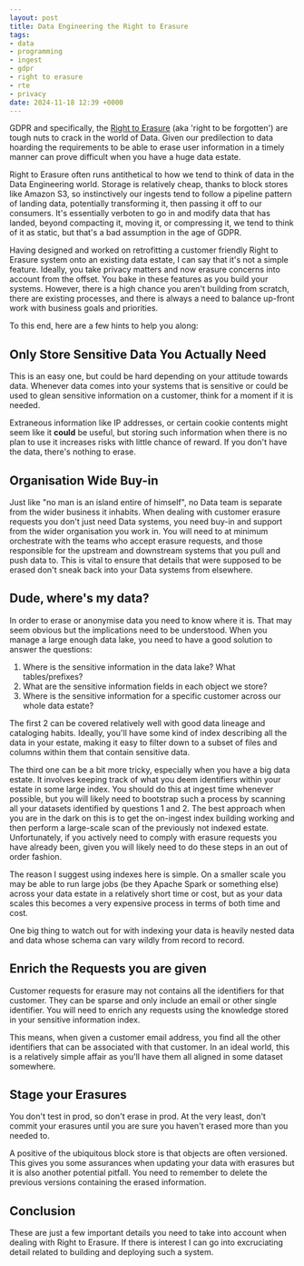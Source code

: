```yaml
---
layout: post
title: Data Engineering the Right to Erasure
tags:
- data
- programming
- ingest
- gdpr
- right to erasure
- rte
- privacy
date: 2024-11-18 12:39 +0000
---
```

GDPR and specifically, the [Right to
Erasure](https://gdpr-info.eu/art-17-gdpr/) (aka 'right to be forgotten') are
tough nuts to crack in the world of Data. Given our predilection to data
hoarding the requirements to be able to erase user information in a timely
manner can prove difficult when you have a huge data estate.

Right to Erasure often runs antithetical to how we tend to think of data in the
Data Engineering world. Storage is relatively cheap, thanks to block
stores like Amazon S3, so instinctively our ingests tend to follow a pipeline
pattern of landing data, potentially transforming it, then passing it off to
our consumers. It's essentially verboten to go in and modify data that has
landed, beyond compacting it, moving it, or compressing it, we tend to think of
it as static, but that's a bad assumption in the age of GDPR.

Having designed and worked on retrofitting a customer friendly Right to Erasure
system onto an existing data estate, I can say that it's not a simple feature.
Ideally, you take privacy matters and now erasure concerns into account from
the offset. You bake in these features as you build your systems. However, there
is a high chance you aren't building from scratch, there are existing
processes, and there is always a need to balance up-front work with business
goals and priorities.

To this end, here are a few hints to help you along:

## Only Store Sensitive Data You Actually Need

This is an easy one, but could be hard depending on your attitude towards data.
Whenever data comes into your systems that is sensitive or could be used to
glean sensitive information on a customer, think for a moment if it is needed.

Extraneous information like IP addresses, or certain cookie contents might seem
like it __could__ be useful, but storing such information when there is no plan
to use it increases risks with little chance of reward. If you don't have the
data, there's nothing to erase.

## Organisation Wide Buy-in

Just like "no man is an island entire of himself", no Data team is separate
from the wider business it inhabits. When dealing with customer erasure
requests you don't just need Data systems, you need buy-in and support from the
wider organisation you work in. You will need to at minimum orchestrate with
the teams who accept erasure requests, and those responsible for the upstream
and downstream systems that you pull and push data to. This is vital to ensure
that details that were supposed to be erased don't sneak back into your Data
systems from elsewhere.

## Dude, where's my data?

In order to erase or anonymise data you need to know where it is. That may seem
obvious but the implications need to be understood. When you manage a large
enough data lake, you need to have a good solution to answer the questions:

1. Where is the sensitive information in the data lake? What tables/prefixes?
2. What are the sensitive information fields in each object we store?
3. Where is the sensitive information for a specific customer across our whole
   data estate?

The first 2 can be covered relatively well with good data lineage and
cataloging habits. Ideally, you'll have some kind of index describing all the
data in your estate, making it easy to filter down to a subset of files and
columns within them that contain sensitive data.

The third one can be a bit more tricky, especially when you have a big data
estate. It involves keeping track of what you deem identifiers within your
estate in some large index. You should do this at ingest time whenever
possible, but you will likely need to bootstrap such a process by scanning all
your datasets identified by questions 1 and 2. The best approach when you are
in the dark on this is to get the on-ingest index building working and then
perform a large-scale scan of the previously not indexed estate. Unfortunately,
if you actively need to comply with erasure requests you have already been,
given you will likely need to do these steps in an out of order fashion.

The reason I suggest using indexes here is simple. On a smaller scale you may
be able to run large jobs (be they Apache Spark or something else) across your
data estate in a relatively short time or cost, but as your data scales this
becomes a very expensive process in terms of both time and cost.

One big thing to watch out for with indexing your data is heavily nested data
and data whose schema can vary wildly from record to record.

## Enrich the Requests you are given

Customer requests for erasure may not contains all the identifiers for that
customer. They can be sparse and only include an email or other single
identifier. You will need to enrich any requests using the knowledge stored in
your sensitive information index.

This means, when given a customer email address, you find all the other
identifiers that can be associated with that customer. In an ideal world, this
is a relatively simple affair as you'll have them all aligned in some dataset
somewhere.

## Stage your Erasures

You don't test in prod, so don't erase in prod. At the very least, don't commit
your erasures until you are sure you haven't erased more than you needed to.

A positive of the ubiquitous block store is that objects are often versioned.
This gives you some assurances when updating your data with erasures but it is
also another potential pitfall. You need to remember to delete the previous
versions containing the erased information.

## Conclusion

These are just a few important details you need to take into account when
dealing with Right to Erasure. If there is interest I can go into excruciating
detail related to building and deploying such a system.

